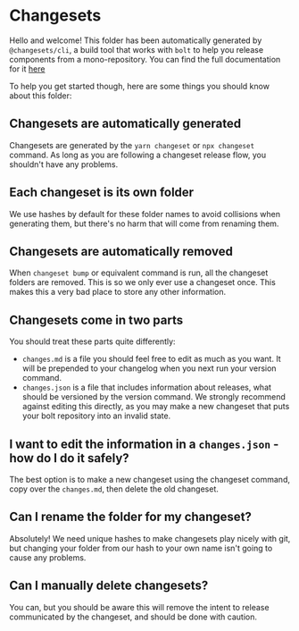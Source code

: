 # Changesets

Hello and welcome! This folder has been automatically generated by `@changesets/cli`, a build tool that works with `bolt` to help you release components from a mono-repository. You can find the full documentation for it [here](https://www.npmjs.com/package/@changesets/cli)

To help you get started though, here are some things you should know about this folder:

## Changesets are automatically generated

Changesets are generated by the `yarn changeset` or `npx changeset` command. As long as you are following a changeset release flow, you shouldn't have any problems.

## Each changeset is its own folder

We use hashes by default for these folder names to avoid collisions when generating them, but there's no harm that will come from renaming them.

## Changesets are automatically removed

When `changeset bump` or equivalent command is run, all the changeset folders are removed. This is so we only ever use a changeset once. This makes this a very bad place to store any other information.

## Changesets come in two parts

You should treat these parts quite differently:

- `changes.md` is a file you should feel free to edit as much as you want. It will be prepended to your changelog when you next run your version command.
- `changes.json` is a file that includes information about releases, what should be versioned by the version command. We strongly recommend against editing this directly, as you may make a new changeset that puts your bolt repository into an invalid state.

## I want to edit the information in a `changes.json` - how do I do it safely?

The best option is to make a new changeset using the changeset command, copy over the `changes.md`, then delete the old changeset.

## Can I rename the folder for my changeset?

Absolutely! We need unique hashes to make changesets play nicely with git, but changing your folder from our hash to your own name isn't going to cause any problems.

## Can I manually delete changesets?

You can, but you should be aware this will remove the intent to release communicated by the changeset, and should be done with caution.